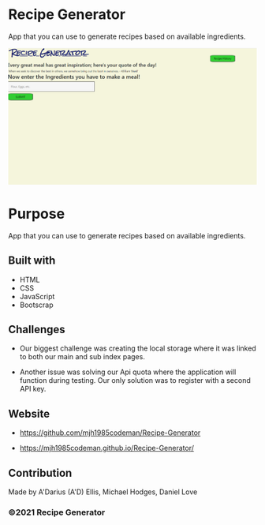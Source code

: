 # Recipe Generator

App that you can use to generate recipes based on available ingredients.

![Screenshot](./assets/images/recipe-generator-screenshot.PNG)

# Purpose

App that you can use to generate recipes based on available ingredients.

## Built with

- HTML
- CSS
- JavaScript
- Bootscrap

## Challenges

- Our biggest challenge was creating the local storage where it was linked to both our main and sub index pages.

- Another issue was solving our Api quota where the application will function during testing. Our only solution was to register with a second API key.

## Website

- https://github.com/mjh1985codeman/Recipe-Generator

- https://mjh1985codeman.github.io/Recipe-Generator/

## Contribution

Made by A'Darius (A'D) Ellis, Michael Hodges, Daniel Love

### ©️2021 Recipe Generator
